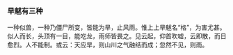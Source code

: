 <script type="text/javascript">
    var head = document.getElementsByTagName('head')[0];
    cssURL = '/public/article_1.css';
    linkTag = document.createElement('link');
    linkTag.href = cssURL;
    linkTag.setAttribute('type','text/css');
    linkTag.setAttribute('rel','stylesheet');
    head.appendChild(linkTag);
</script>
### 旱魃有三种

一种似兽，一种乃僵尸所变，皆能为旱，止风雨。惟上上旱魃名“格”，为害尤甚。似人而长，头顶有一目，能吃龙，雨师皆畏之。见云起，仰首吹嘘，云即散，而日愈烈。人不能制。或云：天应旱，则山川之气融结而成；忽然不见，则雨。

